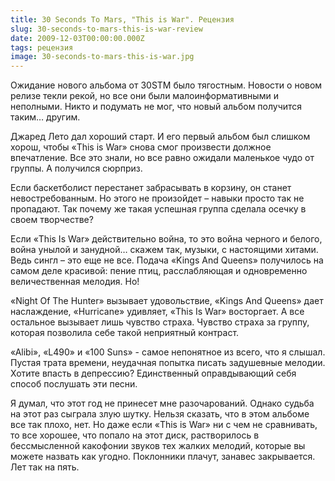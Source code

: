 ```yaml
---
title: 30 Seconds To Mars, "This is War". Рецензия
slug: 30-seconds-to-mars-this-is-war-review
date: 2009-12-03T00:00:00.000Z
tags: рецензия
image: 30-seconds-to-mars-this-is-war.jpg
---
```


Ожидание нового альбома от 30STM было тягостным. Новости о новом релизе текли рекой, но все они были малоинформативными и неполными. Никто и подумать не мог, что новый альбом получится таким… другим. 

Джаред Лето дал хороший старт. И его первый альбом был слишком хорош, чтобы «This is War» снова смог произвести должное впечатление. Все это знали, но все равно ожидали маленькое чудо от группы. А получился сюрприз.

Если баскетболист перестанет забрасывать в корзину, он станет невостребованным. Но этого не произойдет – навыки просто так не пропадают. Так почему же такая успешная группа сделала осечку в своем творчестве? 

Если «This Is War» действительно война, то это война черного и белого, война унылой и занудной… скажем так, музыки, с настоящими хитами. Ведь сингл – это еще не все. Подача «Kings And Queens» получилось на самом деле красивой: пение птиц, расслабляющая и одновременно величественная мелодия. Но!

«Night Of The Hunter» вызывает удовольствие, «Kings And Queens» дает наслаждение, «Hurricane» удивляет, «This Is War» восторгает. А все остальное вызывает лишь чувство страха. Чувство страха за группу, которая позволила себе такой неприятный контраст.

«Alibi», «L490» и «100 Suns» - самое непонятное из всего, что я слышал. Пустая трата времени, неудачная попытка писать задушевные мелодии. Хотите впасть в депрессию? Единственный оправдывающий себя способ послушать эти песни. 

Я думал, что этот год не принесет мне разочарований. Однако судьба на этот раз сыграла злую шутку. Нельзя сказать, что в этом альбоме все так плохо, нет. Но даже если «This is War» ни с чем не сравнивать, то все хорошее, что попало на этот диск, растворилось в бессмысленной какофонии звуков тех жалких мелодий, которые вы можете назвать как угодно. Поклонники плачут, занавес закрывается. Лет так на пять.
